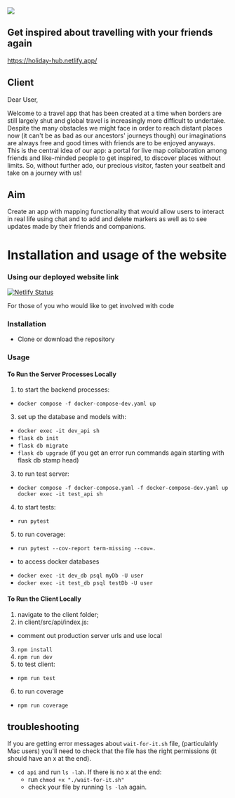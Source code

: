 <img src="https://i.imgur.com/KvFHW2R.png">

## Get inspired about travelling with your friends again
https://holiday-hub.netlify.app/

## Client

Dear User,

Welcome to a travel app that has been created at a time when borders are still largely shut and global travel is increasingly more difficult to undertake. Despite the many obstacles we might face in order to reach distant places now (it can't be as bad as our ancestors' journeys though) our imaginations are always free and good times with friends are to be enjoyed anyways. This is the central idea of our app: a portal for live map collaboration among friends and like-minded people to get inspired, to discover places without limits. So, without further ado, our precious visitor, fasten your seatbelt and take on a journey with us! 

## Aim
Create an app with mapping functionality that would allow users to interact in real life using chat and to add and delete markers as well as to see updates made by their friends and companions.

# Installation and usage of the website

### Using our deployed website link
[![Netlify Status](https://api.netlify.com/api/v1/badges/cf436e4b-832d-47f0-9f30-ccab694ba52c/deploy-status)](https://app.netlify.com/sites/holiday-hub/deploys)

For those of you who would like to get involved with code
### Installation

- Clone or download the repository

### Usage

#### To Run the Server Processes Locally
1) to start the backend processes:
- `docker compose -f docker-compose-dev.yaml up`
3) set up the database and models with: 
- `docker exec -it dev_api sh`
- `flask db init`
- `flask db migrate`
- `flask db upgrade`
(if you get an error run commands again starting with flask db stamp head)
3) to run test server:
- `docker compose -f docker-compose.yaml -f docker-compose-dev.yaml up docker exec -it test_api sh`
4) to start tests:
- `run pytest`
5) to run coverage:
- `run pytest --cov-report term-missing --cov=.`

* to access docker databases
- `docker exec -it dev_db psql myDb -U user`
- `docker exec -it test_db psql testDb -U user`

#### To Run the Client Locally
1) navigate to the client folder;
2) in client/src/api/index.js:
- comment out production server urls and use local
3) `npm install`
4) `npm run dev`
5) to test client:
- `npm run test`
6) to run coverage
- `npm run coverage`

## troubleshooting
If you are getting error messages about `wait-for-it.sh` file, (particulalrly Mac users) you'll need to check that the file has the right permissions (it should have an x at the end).
- `cd api` and run `ls -lah`. If there is no x at the end:
	- run `chmod +x "./wait-for-it.sh"` 
	- check your file by running `ls -lah` again.
